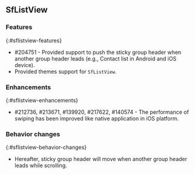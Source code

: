 ## SfListView

### Features
{:#sflistview-features}

* \#204751 - Provided support to push the sticky group header when another group header leads (e.g., Contact list in Android and iOS device).
* Provided themes support for `SfListView`.

### Enhancements
{:#sflistview-enhancements}

* \#212736, \#213671, \#139920, \#217622, \#140574 - The performance of swiping has been improved like native application in iOS platform.

### Behavior changes
{:#sflistview-behavior-changes}

* Hereafter, sticky group header will move when another group header leads while scrolling.
